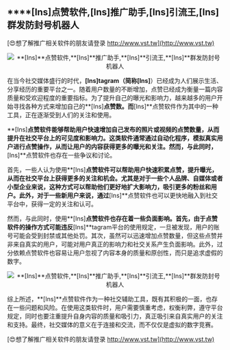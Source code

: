 ## ****[Ins]**点赞软件,**[Ins]**推广助手,**[Ins]**引流王,**[Ins]**群发防封号机器人**

[😍想了解推广相关软件的朋友请登录 http://www.vst.tw](http://www.vst.tw)

 <center><img src="https://vst.tw/MP4/tuiguang/png/7.png" alt="**[Ins]**点赞软件,**[Ins]**推广助手,**[Ins]**引流王,**[Ins]**群发防封号机器人"></center>

在当今社交媒体盛行的时代，**[Ins]**tagram（简称**[Ins]**）已经成为人们展示生活、分享经历的重要平台之一。随着用户数量的不断增加，点赞已经成为衡量一篇内容质量和受欢迎程度的重要指标。为了提升自己的曝光和影响力，越来越多的用户开始寻找各种方式来增加自己的**[Ins]**点赞数。而**[Ins]**点赞软件作为其中的一种工具，正在逐渐受到人们的关注和使用。

**[Ins]**点赞软件能够帮助用户快速增加自己发布的照片或视频的点赞数量，从而提升在社交平台上的可见度和影响力。这类软件通常通过自动化程序，模拟真实用户进行点赞操作，从而让用户的内容获得更多的曝光和关注。然而，与此同时，**[Ins]**点赞软件也存在一些争议和讨论。

首先，一些人认为使用**[Ins]**点赞软件可以帮助用户快速积累点赞，提升曝光，从而在社交平台上获得更多的关注和机会。尤其是对于一些个人品牌、自媒体或者小型企业来说，这种方式可以帮助他们更好地扩大影响力，吸引更多的粉丝和用户。此外，对于一些新用户来说，通过**[Ins]**点赞软件也可以更快地融入到社交平台中，获得一定的关注和认可。

然而，与此同时，使用**[Ins]**点赞软件也存在着一些负面影响。首先，由于点赞软件的操作方式可能违反**[Ins]**tagram平台的使用规定，一旦被发现，用户的账号可能会受到封禁或其他处罚。其次，虽然可以迅速增加点赞数量，但这些点赞并非来自真实的用户，可能对用户真正的影响力和社交关系产生负面影响。此外，过分依赖点赞软件也容易让用户忽视了内容本身的质量和原创性，而只是追求虚假的数字。

 <center><img src="https://vst.tw/MP4/tuiguang/png/5.png" alt="**[Ins]**点赞软件,**[Ins]**推广助手,**[Ins]**引流王,**[Ins]**群发防封号机器人"></center>

综上所述，**[Ins]**点赞软件作为一种社交辅助工具，既有其积极的一面，也存在一些问题和风险。在使用这类软件时，用户需要慎重考虑，权衡利弊，遵守平台规定，同时也要注重提升自身内容的质量和吸引力，真正吸引来自真实用户的关注和支持。最终，社交媒体的意义在于连接和交流，而不仅仅是虚拟的数字竞赛。

[😍想了解推广相关软件的朋友请登录 http://www.vst.tw](http://www.vst.tw)




